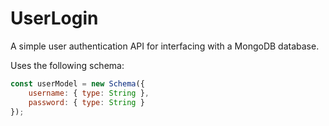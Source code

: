 # UserLogin

A simple user authentication API for interfacing with a MongoDB database.

Uses the following schema:

````JavaScript
const userModel = new Schema({
    username: { type: String },
    password: { type: String }
});
